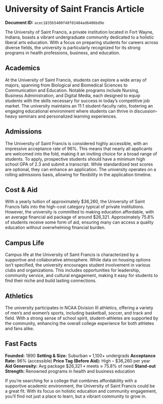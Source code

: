 # University of Saint Francis Article

**Document ID:** `acec1835b5400f48f02484ad6406bd9e`

The University of Saint Francis, a private institution located in Fort Wayne, Indiana, boasts a vibrant undergraduate community dedicated to a holistic liberal arts education. With a focus on preparing students for careers across diverse fields, the university is particularly recognized for its strong programs in health professions, business, and education.

## Academics
At the University of Saint Francis, students can explore a wide array of majors, spanning from Biological and Biomedical Sciences to Communication and Education. Notable programs include Nursing, Business Administration, and Digital Media, each designed to equip students with the skills necessary for success in today’s competitive job market. The university maintains an 11:1 student-faculty ratio, fostering an engaging educational environment where students can thrive in discussion-heavy seminars and personalized learning experiences.

## Admissions
The University of Saint Francis is considered highly accessible, with an impressive acceptance rate of 96%. This means that nearly all applicants are welcomed into the fold, making it an inviting choice for a broad range of students. To apply, prospective students should have a minimum high school GPA of 2.3 and submit a transcript. While standardized test scores are optional, they can enhance an application. The university operates on a rolling admissions basis, allowing for flexibility in the application timeline.

## Cost & Aid
With a yearly tuition of approximately $36,260, the University of Saint Francis falls into the high-cost category typical of private institutions. However, the university is committed to making education affordable, with an average financial aid package of around $26,321. Approximately 75.8% of students receive some form of aid, ensuring many can access a quality education without overwhelming financial burden.

## Campus Life
Campus life at the University of Saint Francis is characterized by a supportive and collaborative atmosphere. While data on housing options isn’t specified, the university encourages student involvement in various clubs and organizations. This includes opportunities for leadership, community service, and cultural engagement, making it easy for students to find their niche and build lasting connections.

## Athletics
The university participates in NCAA Division III athletics, offering a variety of men’s and women’s sports, including basketball, soccer, and track and field. With a strong sense of school spirit, student-athletes are supported by the community, enhancing the overall college experience for both athletes and fans alike.

## Fast Facts
**Founded:** 1890
**Setting & Size:** Suburban • 1,100+ undergrads
**Acceptance Rate:** 96% (accessible)
**Price Tag (Before Aid):** High – $36,260 per year
**Aid Generosity:** Avg package $26,321 • meets ≈ 75.8% of need
**Stand-out Strength:** Renowned programs in health and business education

If you’re searching for a college that combines affordability with a supportive academic environment, the University of Saint Francis could be a great fit. With its focus on holistic education and community engagement, you’ll find not just a place to learn, but a vibrant community to grow in.
